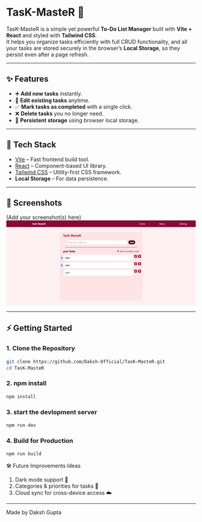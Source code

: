 # TasK-MasteR 📝

TasK-MasteR is a simple yet powerful **To-Do List Manager** built with **Vite + React** and styled with **Tailwind CSS**.  
It helps you organize tasks efficiently with full CRUD functionality, and all your tasks are stored securely in the browser’s **Local Storage**, so they persist even after a page refresh.

---

## ✨ Features
- ➕ **Add new tasks** instantly.  
- 📝 **Edit existing tasks** anytime.  
- ✅ **Mark tasks as completed** with a single click.  
- ❌ **Delete tasks** you no longer need.  
- 💾 **Persistent storage** using browser local storage.  

---

## 🚀 Tech Stack
- [Vite](https://vitejs.dev/) – Fast frontend build tool.  
- [React](https://reactjs.org/) – Component-based UI library.  
- [Tailwind CSS](https://tailwindcss.com/) – Utility-first CSS framework.  
- **Local Storage** – For data persistence.  

---

## 📸 Screenshots
(Add your screenshot(s) here)  
![App Screenshot](./public/screenshot.png)

---

## ⚡ Getting Started

### 1. Clone the Repository
```bash
git clone https://github.com/Daksh-Official/TasK-MasteR.git
cd TasK-MasteR
```
### 2. npm install
```bash
npm install
```
### 3. start the devlopment server
```bash
npm run dev
```
### 4. Build for Production
```bash
npm run build
```

🛠️ Future Improvements Ideas<br>
1. Dark mode support 🌙<br>
2. Categories & priorities for tasks 📌<br>
3. Cloud sync for cross-device access ☁️<br>

---

Made by Daksh Gupta

